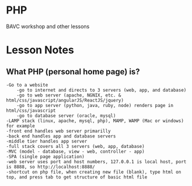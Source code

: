 # PHP
BAVC workshop and other lessons

# Lesson Notes

## What PHP (personal home page) is?

    -Go to a website
        -go to internet and directs to 3 servers (web, app, and database)
        -go to web server (apache, NGNIX, etc. & html/css/javascript/angularJS/ReactJS/jquery)
        -go to app server (python, java, ruby, node) renders page in html/css/javascript
        -go to database server (oracle, mysql)
    -LAMP stack (linux, apache, mysql, php), MAMP, WAMP (Mac or windows) for example 
    -front end handles web server primarilly
    -back end handles app and database servers
    -middle tier handles app server
    -full stack covers all 3 servers (web, app, database)
    -MVC (model - database, view - web, controller - app)
    -SPA (single page application)
    -web server uses port and host numbers, 127.0.0.1 is local host, port is 8888, so http://localhost:8888/
    -shortcut on php file, when creating new file (blank), type html on top, and press tab to get structure of basic html file


